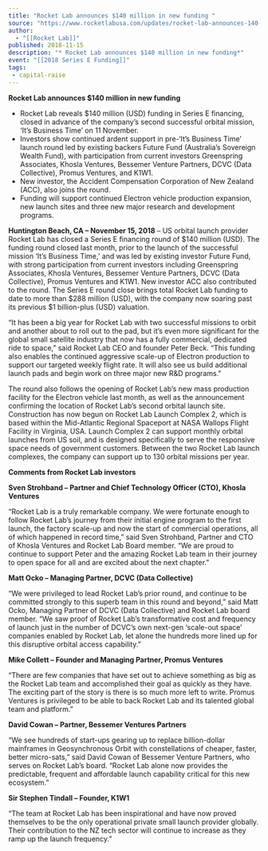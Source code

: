 ```yaml
---
title: "Rocket Lab announces $140 million in new funding "
source: "https://www.rocketlabusa.com/updates/rocket-lab-announces-140-million-in-new-funding/"
author:
  - "[[Rocket Lab]]"
published: 2018-11-15
description: "* Rocket Lab announces $140 million in new funding*"
event: "[[2018 Series E Funding]]"
tags:
 - capital-raise
---
```

**Rocket Lab announces $140 million in new funding**

- Rocket Lab reveals $140 million (USD) funding in Series E financing, closed in advance of the company’s second successful orbital mission, ‘It’s Business Time’ on 11 November.
- Investors show continued ardent support in pre-‘It’s Business Time’ launch round led by existing backers Future Fund (Australia’s Sovereign Wealth Fund), with participation from current investors Greenspring Associates, Khosla Ventures, Bessemer Venture Partners, DCVC (Data Collective), Promus Ventures, and K1W1.
- New investor, the Accident Compensation Corporation of New Zealand (ACC), also joins the round.
- Funding will support continued Electron vehicle production expansion, new launch sites and three new major research and development programs.

**Huntington Beach, CA – November 15, 2018** – US orbital launch provider Rocket Lab has closed a Series E financing round of $140 million (USD). The funding round closed last month, prior to the launch of the successful mission ‘It’s Business Time,’ and was led by existing investor Future Fund, with strong participation from current investors including Greenspring Associates, Khosla Ventures, Bessemer Venture Partners, DCVC (Data Collective), Promus Ventures and K1W1. New investor ACC also contributed to the round. The Series E round close brings total Rocket Lab funding to date to more than $288 million (USD), with the company now soaring past its previous $1 billion-plus (USD) valuation.

“It has been a big year for Rocket Lab with two successful missions to orbit and another about to roll out to the pad, but it’s even more significant for the global small satellite industry that now has a fully commercial, dedicated ride to space,” said Rocket Lab CEO and founder Peter Beck. “This funding also enables the continued aggressive scale-up of Electron production to support our targeted weekly flight rate. It will also see us build additional launch pads and begin work on three major new R&D programs."

The round also follows the opening of Rocket Lab’s new mass production facility for the Electron vehicle last month, as well as the announcement confirming the location of Rocket Lab’s second orbital launch site. Construction has now begun on Rocket Lab Launch Complex 2, which is based within the Mid-Atlantic Regional Spaceport at NASA Wallops Flight Facility in Virginia, USA. Launch Complex 2 can support monthly orbital launches from US soil, and is designed specifically to serve the responsive space needs of government customers. Between the two Rocket Lab launch complexes, the company can support up to 130 orbital missions per year.  

**Comments from Rocket Lab investors**

**Sven Strohband – Partner and Chief Technology Officer (CTO), Khosla Ventures**

“Rocket Lab is a truly remarkable company. We were fortunate enough to follow Rocket Lab’s journey from their initial engine program to the first launch, the factory scale-up and now the start of commercial operations, all of which happened in record time,” said Sven Strohband, Partner and CTO of Khosla Ventures and Rocket Lab Board member. “We are proud to continue to support Peter and the amazing Rocket Lab team in their journey to open space for all and are excited about the next chapter.”

**Matt Ocko – Managing Partner, DCVC (Data Collective)**

“We were privileged to lead Rocket Lab’s prior round, and continue to be committed strongly to this superb team in this round and beyond,” said Matt Ocko, Managing Partner of DCVC (Data Collective) and Rocket Lab board member. “We saw proof of Rocket Lab’s transformative cost and frequency of launch just in the number of DCVC’s own next-gen ‘scale-out space’ companies enabled by Rocket Lab, let alone the hundreds more lined up for this disruptive orbital access capability.”

**Mike Collett – Founder and Managing Partner, Promus Ventures**

“There are few companies that have set out to achieve something as big as the Rocket Lab team and accomplished their goal as quickly as they have. The exciting part of the story is there is so much more left to write. Promus Ventures is privileged to be able to back Rocket Lab and its talented global team and platform.”

**David Cowan – Partner, Bessemer Ventures Partners**

“We see hundreds of start-ups gearing up to replace billion-dollar mainframes in Geosynchronous Orbit with constellations of cheaper, faster, better micro-sats,” said David Cowan of Bessemer Venture Partners, who serves on Rocket Lab’s board. “Rocket Lab alone now provides the predictable, frequent and affordable launch capability critical for this new ecosystem.”

**Sir Stephen Tindall – Founder, K1W1**

“The team at Rocket Lab has been inspirational and have now proved themselves to be the only operational private small launch provider globally. Their contribution to the NZ tech sector will continue to increase as they ramp up the launch frequency.”